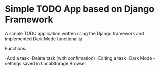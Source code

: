 # Simple TODO App based on Django Framework

A simple TODO application written using the Django framework and implemented Dark Mode functionality.

Functions:

-Add a task
-Delete task (with confirmation)
-Editing a task
-Dark Mode - settings saved in LocalStorage Browser 
